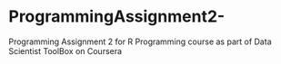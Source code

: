 # ProgrammingAssignment2-
Programming Assignment 2 for R Programming course as part of Data Scientist ToolBox on Coursera
